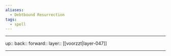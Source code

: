 ```yaml
---
aliases:
  - Debtbound Resurrection
tags:
  - spell
---
```



***

up:: 
back:: 
forward:: 
layer:: [[voorzzt|layer-047]]

***
